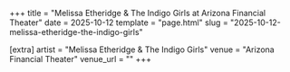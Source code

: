 +++
title = "Melissa Etheridge & The Indigo Girls at Arizona Financial Theater"
date = 2025-10-12
template = "page.html"
slug = "2025-10-12-melissa-etheridge-the-indigo-girls"

[extra]
artist = "Melissa Etheridge & The Indigo Girls"
venue = "Arizona Financial Theater"
venue_url = ""
+++
